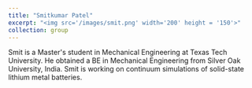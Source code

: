 ```yaml
---
title: "Smitkumar Patel"
excerpt: "<img src='/images/smit.png' width='200' height = '150'>"
collection: group
---
```


Smit is a Master's student in Mechanical Engineering at Texas Tech University. He obtained a BE in Mechanical Engineering from Silver Oak University, India. Smit is working on continuum simulations of solid-state lithium metal batteries.
